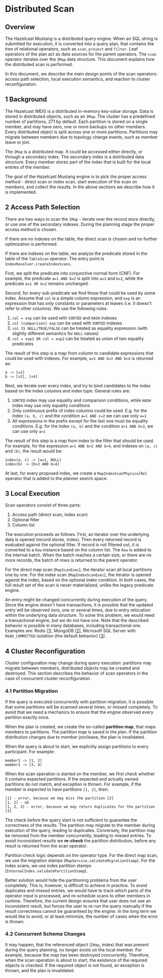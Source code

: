 # Distributed Scan

## Overview

The Hazelcast Mustang is a distributed query engine. When an SQL string is submitted for execution, it is converted into a 
query plan, that contains the tree of relational operators, such as `scan`, `project` and `filter`. Leaf operators of the plan 
act as data sources for the parent operators. The `scan` operator iterates over the `IMap` data structure. This document 
explains how the distributed scan is performed.

In this document, we describe the main design points of the scan operators: access path selection, local execution semantics,
and reaction to cluster reconfiguration.

## 1 Background

The Hazelcast IMDG is a distributed in-memory key-value storage. Data is stored in distributed objects, such as an `IMap`.
The cluster has a predefined number of partitions, 271 by default. Each partition is stored on a single member, and may have 
zero, one or more backups on other members. Every distributed object is split across one or more partitions. Partitions may
migrate between members due to topology change events, such as member leave or join.

The `IMap` is a distributed map. It could be accessed either directly, or through a secondary index. The secondary index is 
a distributed data structure. Every member stores part of the index that is built for the local entries of the member. 

The goal of the Hazelcast Mustang engine is to pick the proper access method - direct scan or index scan, start execution of 
the scan on members, and collect the results. In the above sections we describe how it is implemented.   

## 2 Access Path Selection

There are two ways to scan the `IMap` - iterate over the record store directly, or use one of the secondary indexes. During the
planning stage the proper access method is chosen. 

If there are no indexes on the table, the direct scan is chosen and no further optimization is performed.    

If there are indexes on the table, we analyze the predicate stored in the table of the `TableScan` operator. The entry point
is `IndexResolver.createIndexScans`. 

First, we split the predicate into conjunctive normal form (CNF). For example, the predicate `a=1 AND b=2` is split into 
`a=1` and `b=2`, while the predicate `a=1 OR b=2` remains unchanged.

Second, for every sub-predicate we find those that could be used by some index. Assume that `col` is a simple column
expression, and `exp` is an expression that has only constants or parameters at leaves (i.e. it doesn't refer to other columns). 
We use the following rules:
1. `col = exp` can be used with `SORTED` and `HASH` indexes
1. `col [comparison] exp` can be used with `SORTED` indexes
1. `col IS NULL/TRUE/FALSE` can be treated as equality expression (with slightly different semantics for `NULL` values)
1. `col = exp1 OR col = exp2` can be treated as union of two equality predicates 

The result of this step is a map from column to candidate expressions that could be used with indexes. For example, 
`a=1 AND b>2 AND b<4` is returned as: 
```
a -> [=1] 
b -> [>2], [<4]
```

Next, we iterate over every index, and try to bind candidates to the index based on the index columns and index type.
General rules are:
1. `SORTED` index may use equality and comparison conditions, while `HASH` index may use only equality conditions
1. Only continuous prefix of index columns could be used. E.g. for the index `(a, b, c)` and the condition `a=1 AND c=2` we 
can use only `a=1`
1. All expressions in the prefix except for the last one must be equality conditions. E.g. for the index `(a, b)` and the 
condition `a>1 AND b>2`, we can use only `a>1`   

The result of this step is a map from index to the filter that should be used. For example, for the expression 
`a=1 AND b>2 AND b<4`, and indexes on `(a, c)` and `(b)`, the result would be:
```
index(a, c) -> [a=1, NULL]
index(b) -> [b>2 AND b<4]
```

At last, for every proposed index, we create a `MapIndexScanPhysicalRel` operator that is added to the planner search space.

## 3 Local Execution

Scan operators consist of three parts:
1. Access path (direct scan, index scan)
1. Optional filter
1. Column list

The execution proceeds as follows. First, an iterator over the underlying data is opened (record stores, index). Then every 
returned record is evaluated against the optional filter. If record is not filtered out, it is converted to a `Row` instance
based on the column list. The `Row` is added to the internal batch. When the batch reaches a certain size, or there are no
more records, the batch of rows is returned to the parent operator. 

For the direct map scan (`MapScanExec`), the iterator scan all local partitions one by one. For the index scan 
(`MapIndexScanExec`), the iterator is opened against the index, based on the optional index condition. In both cases,
the full result set of the scan is never materialized, unlike the legacy predicate engine.

An entry might be changed concurrently during execution of the query. Since the engine doesn't have transactions, it is
possible that the updated entry will be observed zero, one or several times, due to entry relocation within the underlying
data structure. To solve this problem, we would need a transactional engine, but we do not have one. Note that the described 
behavior is possible in many databases, including transactional one. Examples are: Redis [[1]], MongoDB [[2]], Microsoft 
SQL Server with `READ_COMMITTED` isolation (the default behavior) [[3]]. 

## 4 Cluster Reconfiguration

Cluster configuration may change during query execution: partitions may migrate between members, distributed objects may be 
created and destroyed. This section describes the behavior of scan operators in the case of concurrent cluster reconfiguration.

### 4.1 Partition Migration

If the query is executed concurrently with partition migration, it is possible that some partitions will be scanned several 
times, or missed completely. To avoid that we need a mechanics to ensure that the engine observed every partition exactly
once.  

When the plan is created, we create the so-called **partition map**, that maps members to partitions. The partition map is saved
in the plan. If the partition distribution changes due to member join/leave, the plan is invalidated.  

When the query is about to start, we explicitly assign partitions to every participant. For example:
```
member1 -> [1, 2]
member2 -> [3, 4]
```  

When the scan operation is started on the member, we first check whether it contains expected partitions. If the expected and 
actually owned partitions do not match, and exception is thrown. For example, if the member is expected to have partitions 
`[1, 2]`, then:
```
[1] - error, because we may miss the partition [2]
[1, 2] - ok
[1, 2, 3] - error, because we may return duplicates for the partition [3]
```

The check before the query start is not sufficient to guarantee the correctness of the results. The partition may migrate to the 
member during execution of the query, leading to duplicates. Conversely, the partition may be removed from the member 
concurrently, leading to missed entries. To avoid inconsistent results we **re-check** the partition distribution, before any
result is returned from the scan operator. 

Partition check logic depends on the operator type. For the direct map scan, we use the migration stamps 
(`MapService.validateMigrationStamp`). For the index scans, we use index partition stamps 
(`InternalIndex.validatePartitionStamp`).

Better solution would hide the partitioning problems from the user completely. This is, however, is difficult to achieve 
in practice. To avoid duplicates and missed entries, we would have to track which parts of the operator input is processed, and 
re-schedule scans to other members in runtime. Therefore, the current design ensures that user does not see an inconsistent
result, but forces the user to re-run the query manually if the result correctness cannot be guaranteed by the engine. In the
long term we would like to avoid, or at least minimize, the number of cases when the error is thrown.

### 4.2 Concurrent Schema Changes

It may happen, that the referenced object (`IMap`, index) that was present during the query planning, no longer exists on the 
local member. For example, because the map has been destroyed concurrently. Therefore, when the scan operation is about to
start, the existence of the required objects is checked. If the required object is not found, an exception is thrown, and the
plan is invalidated.

[1]: https://redis.io/commands/scan "Redis: SCAN command"
[2]: https://docs.mongodb.com/manual/core/read-isolation-consistency-recency/#read-uncommitted-and-multiple-document-write "MongoDB: Read Isolation, Consistency, and Recency"
[3]: https://sqlperformance.com/2014/04/t-sql-queries/the-read-committed-isolation-level "Microsoft SQL Server: The Read Committed Isolation Level"
